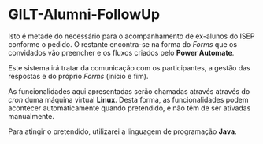 # GILT-Alumni-FollowUp

Isto é metade do necessário para o acompanhamento de ex-alunos do ISEP conforme o pedido. O restante encontra-se na forma do *Forms* que os convidados vão preencher e os fluxos criados pelo **Power Automate**.

Este sistema irá tratar da comunicação com os participantes, a gestão das respostas e do próprio *Forms* (início e fim).

As funcionalidades aqui apresentadas serão chamadas através através do *cron* duma máquina virtual **Linux**. Desta forma, as funcionalidades podem acontecer automaticamente quando pretendido, e não têm de ser ativadas manualmente.

Para atingir o pretendido, utilizarei a linguagem de programação **Java**.